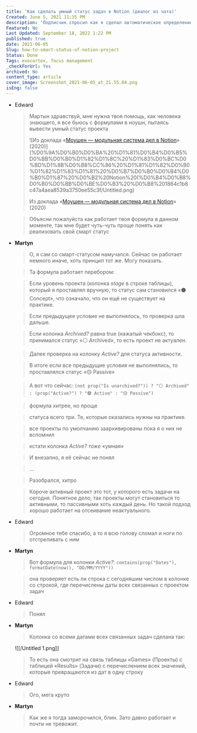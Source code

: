 ```yaml
---
title: 'Как сделать умный статус задач в Notion (диалог из чата)'
Created: June 5, 2021 11:35 PM
description: 'Подписчик спросил как я сделал автоматическое определение статуса проекта в Notion-таблице'
Featured: No
Last Updated: September 18, 2022 1:22 PM
published: true
date: 2021-06-05
Slug: how-to-smart-status-of-notion-project
Status: Done
Tags: exocortex, focus management
_checkForUrl: Yes
archived: No
content_type: article
cover_image: Screenshot_2021-06-05_at_21.55.04.png
isEng: false
---
```


- Edward
    
    > Мартын здравствуй, мне нужна твоя помощь, как человека знающего, я все бьюсь с формулами в ноушн, пытаясь вывести умный статус проекта
    > 
    > 
    > ![Из доклада «[Моушен — модульная система дел в Notion](https://www.youtube.com/watch?v=DeWI3x3k4xo&list=PLWYGgkgDvA_8q1dTsD0soKIMezctgchVL&index=5)» (2020)](%D0%9A%D0%B0%D0%BA%20%D1%81%D0%B4%D0%B5%D0%BB%D0%B0%D1%82%D1%8C%20%D1%83%D0%BC%D0%BD%D1%8B%D0%B8%CC%86%20%D1%81%D1%82%D0%B0%D1%82%D1%83%D1%81%20%D0%B7%D0%B0%D0%B4%D0%B0%D1%87%20%D0%B2%20Notion%20(%D0%B4%D0%B8%D0%B0%D0%BB%D0%BE%D0%B3%20%D0%B8%201864c1b8c47a4aea8539a3750ee55c3f/Untitled.png)
    > 
    > Из доклада «[Моушен — модульная система дел в Notion](https://www.youtube.com/watch?v=DeWI3x3k4xo&list=PLWYGgkgDvA_8q1dTsD0soKIMezctgchVL&index=5)» (2020)
    > 
    
    > Объясни пожалуйста как работает твоя формула в данном моменте, так мне будет чуть-чуть проще понять как реализовать свой смарт статус
    > 
- **Martyn**
    
    > О, я сам со смарт-статусом намучался. Сейчас он работает немного иначе, хоть принцип тот же. Могу показать.
    > 
    
    > Та формула работает перебором:
    > 
    
    > Если уровень проекта (колонка *stage* в строке таблицы), который я проставлял вручную, то статус сам становился «⚫️ Concept», что означало, что он ещё не существует на практике.
    > 
    
    > Если предыдущее условие не выполнялось, то проверка шла дальше.
    > 
    
    > Если колонка *Аrchived?* равна true (нажатый чекбокс), то принимался статус «⚪️ Archived», то есть проект не актуален.
    > 
    
    > Далее проверка на колонку *Active?* для статуса активности.
    > 
    
    > В итоге если все предыдущие условия не выполнялись, то проставлялся статус «🟡 Passive»
    > 
    
    > А вот что сейчас:
    `(not prop("Is unarchived?")) ? "⚪️ Archived" : (prop("Active?") ? "🟢 Active" : "🟡 Passive")`
    > 
    
    > формула хитрее, но проще
    > 
    
    > статусa всего три. Те, которые оказались нужны на практике.
    > 
    
    > все проекты по умолчанию заархивированы пока я о них не вспомнил
    > 
    
    > кстати колонка *Active? тожe* «умная»
    > 
    
    > И внезапно, я её сейчас не понял
    > 
    
    > ...
    > 
    
    > Разобрался, хитро
    > 
    
    > Короче активный проект это тот, у которого есть задачи на сегодня. Понятное дело, так проекты могут становиться то активными, то пассивными хоть каждый день. Но такой подход хорошо работает на отсеивание неактуального.
    > 
- Edward
    
    > Огромное тебе спасибо, а то я всю голову сломал и ноги по отстреливать с ним
    > 
- **Martyn**
    
    > Вот формула для колонки *Active?*:
    `contains(prop("Dates"), formatDate(now(), "DD/MM/YYYY"))`
    > 
    
    > она проверяет есть ли строка с сегодняшим числом в колонке со строкой, где перечислены даты всех связанных с проектом задач
    > 
- Edward
    
    > Понял
    > 
- **Martyn**
    
    > Колонка со всеми датами всех связанных задач сделана так:
    > 
    
    ![[/Untitled 1.png]]
    
    > То есть она смотрит на связь таблицы «Games» (Проекты) с таблицей «Results» (Задачи) с перечислением всех значений, которые превращаются из дат в одну строку
    > 
- Edward
    
    > Ого, мега круто
    > 
- **Martyn**
    
    > Как же я тогда заморочился, блин. Зато давно работает и почти не тревожит.
    >
